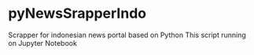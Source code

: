 # pyNewsSrapperIndo
Scrapper for indonesian news portal based on Python
This script running on Jupyter Notebook
